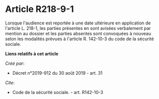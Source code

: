 # Article R218-9-1

Lorsque l'audience est reportée à une date ultérieure en application de l'article L. 218-1, les parties présentes en sont
avisées verbalement par mention au dossier et les parties absentes sont convoquées à nouveau selon les modalités prévues à
l'article R. 142-10-3 du code de la sécurité sociale.

**Liens relatifs à cet article**

_Créé par_:

  - Décret n°2019-912 du 30 août 2019 - art. 31

_Cite_:

  - Code de la sécurité sociale. - art. R142-10-3
